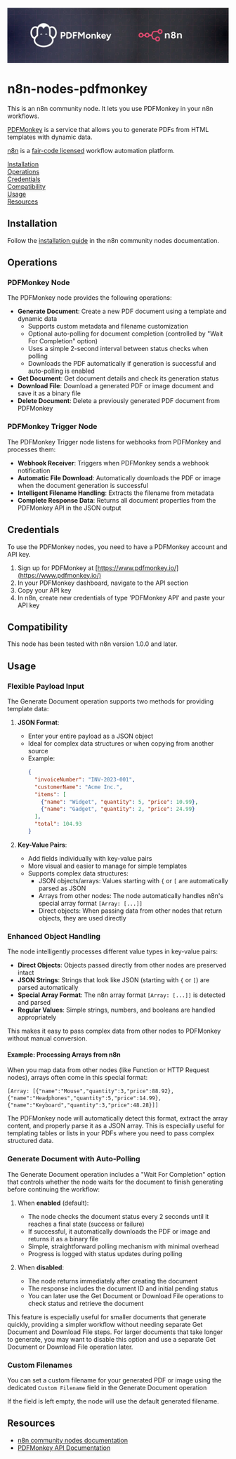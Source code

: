 ![PDFMonkey for n8n](./images/n8n-nodes-pdfmonkey.webp)

# n8n-nodes-pdfmonkey

This is an n8n community node. It lets you use PDFMonkey in your n8n workflows.

[PDFMonkey](https://www.pdfmonkey.io/) is a service that allows you to generate PDFs from HTML templates with dynamic data.

[n8n](https://n8n.io/) is a [fair-code licensed](https://docs.n8n.io/reference/license/) workflow automation platform.

[Installation](#installation)  
[Operations](#operations)  
[Credentials](#credentials)  
[Compatibility](#compatibility)  
[Usage](#usage)  
[Resources](#resources)  

## Installation

Follow the [installation guide](https://docs.n8n.io/integrations/community-nodes/installation/) in the n8n community nodes documentation.

## Operations

### PDFMonkey Node

The PDFMonkey node provides the following operations:

- **Generate Document**: Create a new PDF document using a template and dynamic data
  - Supports custom metadata and filename customization
  - Optional auto-polling for document completion (controlled by "Wait For Completion" option)
  - Uses a simple 2-second interval between status checks when polling
  - Downloads the PDF automatically if generation is successful and auto-polling is enabled
- **Get Document**: Get document details and check its generation status
- **Download File**: Download a generated PDF or image document and save it as a binary file
- **Delete Document**: Delete a previously generated PDF document from PDFMonkey

### PDFMonkey Trigger Node

The PDFMonkey Trigger node listens for webhooks from PDFMonkey and processes them:

- **Webhook Receiver**: Triggers when PDFMonkey sends a webhook notification
- **Automatic File Download**: Automatically downloads the PDF or image when the document generation is successful
- **Intelligent Filename Handling**: Extracts the filename from metadata
- **Complete Response Data**: Returns all document properties from the PDFMonkey API in the JSON output

## Credentials

To use the PDFMonkey nodes, you need to have a PDFMonkey account and API key.

1. Sign up for PDFMonkey at [https://www.pdfmonkey.io/](https://www.pdfmonkey.io/)
2. In your PDFMonkey dashboard, navigate to the API section
3. Copy your API key
4. In n8n, create new credentials of type 'PDFMonkey API' and paste your API key

## Compatibility

This node has been tested with n8n version 1.0.0 and later.

## Usage

### Flexible Payload Input

The Generate Document operation supports two methods for providing template data:

1. **JSON Format**:
   - Enter your entire payload as a JSON object
   - Ideal for complex data structures or when copying from another source
   - Example:
     ```json
     {
       "invoiceNumber": "INV-2023-001",
       "customerName": "Acme Inc.",
       "items": [
         {"name": "Widget", "quantity": 5, "price": 10.99},
         {"name": "Gadget", "quantity": 2, "price": 24.99}
       ],
       "total": 104.93
     }
     ```

2. **Key-Value Pairs**:
   - Add fields individually with key-value pairs
   - More visual and easier to manage for simple templates
   - Supports complex data structures:
     - JSON objects/arrays: Values starting with `{` or `[` are automatically parsed as JSON
     - Arrays from other nodes: The node automatically handles n8n's special array format `[Array: [...]]`
     - Direct objects: When passing data from other nodes that return objects, they are used directly

### Enhanced Object Handling

The node intelligently processes different value types in key-value pairs:

- **Direct Objects**: Objects passed directly from other nodes are preserved intact
- **JSON Strings**: Strings that look like JSON (starting with `{` or `[`) are parsed automatically
- **Special Array Format**: The n8n array format `[Array: [...]]` is detected and parsed
- **Regular Values**: Simple strings, numbers, and booleans are handled appropriately

This makes it easy to pass complex data from other nodes to PDFMonkey without manual conversion.

#### Example: Processing Arrays from n8n

When you map data from other nodes (like Function or HTTP Request nodes), arrays often come in this special format:

```
[Array: [{"name":"Mouse","quantity":3,"price":88.92},{"name":"Headphones","quantity":5,"price":14.99},{"name":"Keyboard","quantity":3,"price":48.28}]]
```

The PDFMonkey node will automatically detect this format, extract the array content, and properly parse it as a JSON array. This is especially useful for templating tables or lists in your PDFs where you need to pass complex structured data.

### Generate Document with Auto-Polling

The Generate Document operation includes a "Wait For Completion" option that controls whether the node waits for the document to finish generating before continuing the workflow:

1. When **enabled** (default):
   - The node checks the document status every 2 seconds until it reaches a final state (success or failure)
   - If successful, it automatically downloads the PDF or image and returns it as a binary file
   - Simple, straightforward polling mechanism with minimal overhead
   - Progress is logged with status updates during polling

2. When **disabled**:
   - The node returns immediately after creating the document
   - The response includes the document ID and initial pending status
   - You can later use the Get Document or Download File operations to check status and retrieve the document

This feature is especially useful for smaller documents that generate quickly, providing a simpler workflow without needing separate Get Document and Download File steps. For larger documents that take longer to generate, you may want to disable this option and use a separate Get Document or Download File operation later.

### Custom Filenames

You can set a custom filename for your generated PDF or image using the dedicated `Custom Filename` field in the Generate Document operation

If the field is left empty, the node will use the default generated filename.

## Resources

* [n8n community nodes documentation](https://docs.n8n.io/integrations/community-nodes/)
* [PDFMonkey API Documentation](https://docs.pdfmonkey.io/)
